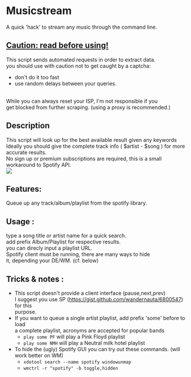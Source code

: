 # Musicstream
A quick 'hack' to stream any music through the command line.


## <u> Caution: read before using! </u>
This script sends automated requests in order to extract data. </br>
you should use with caution not to get caught by a captcha: </br>
* don't do it too fast 
* use random delays between your queries. </br> </br>

While you can always reset your ISP, I'm not responsible if you </br>
get blocked from further scraping. (using a proxy is recommended.) </br>

## Description 
 This script will look up for the best available result given any keywords </br>
 Ideally you should give the complete track info ( $artist - $song ) for more 
 accurate results. </br>
 No sign up or premium subscriptions are required, this is a small workaround 
 to Spotify API. </br>
 <img src="https://s3.gifyu.com/images/record.gif"> </img>
 
## Features:
Queue up any track/album/playlist from the spotify library.

## Usage :
type a song title or artist name for a quick search. </br>
add prefix Album/Playlist for respective results. </br>
you can direcly input a playlist URL. </br>
Spotify client must be running, there are many ways to hide </br>
it, depending your DE/WM. (cf. below)

## Tricks & notes :
* This script doesn't provide a client interface (pause,next,prev) </br>
I suggest you use SP (https://gist.github.com/wandernauta/6800547) for this </br>
purpose.
* If you want to queue a single artist playlist, add prefix 'some' before to load </br>
a complete playlist, acronyms are accepted for popular bands </br>
   - `play some PF` will play a Pink Floyd playlist</br>
   - `play some NMH` will play a Neutral milk hotel playlist </br>
* To hide the (ugly) Spotify GUI you can try out these commands. (will work better on WM) </br>
  - `xdotool search --name spotify windowunmap`
  - `wmctrl -r "spotify" -b toggle,hidden`
